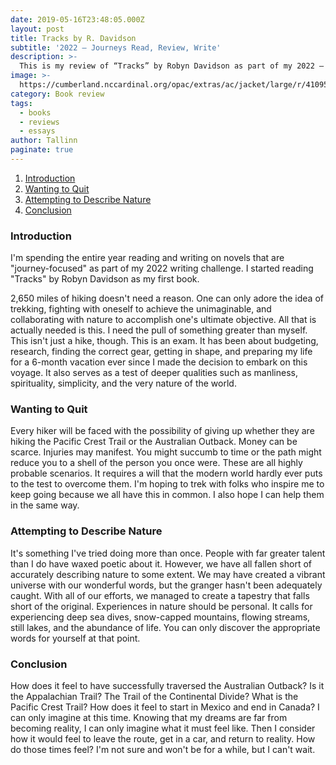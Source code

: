 ```yaml
---
date: 2019-05-16T23:48:05.000Z
layout: post
title: Tracks by R. Davidson
subtitle: '2022 — Journeys Read, Review, Write'
description: >-
  This is my review of “Tracks” by Robyn Davidson as part of my 2022 — “Journeys Read, Review, Write” series.
image: >-
  https://cumberland.nccardinal.org/opac/extras/ac/jacket/large/r/4109543
category: Book review
tags:
  - books
  - reviews
  - essays
author: Tallinn
paginate: true
---
```

<!-- wp:table-of-contents {"headings":[{"content":"Introduction","level":3,"link":"https://nnillathub.wordpress.com/2022/08/05/book-review-tracks-by-r-davidson/#introduction"},{"content":"Wanting to Quit","level":3,"link":"https://nnillathub.wordpress.com/2022/08/05/book-review-tracks-by-r-davidson/#wanting-to-quit"},{"content":"Attempting to Describe Nature","level":3,"link":"https://nnillathub.wordpress.com/2022/08/05/book-review-tracks-by-r-davidson/#attempting-to-describe-nature"},{"content":"Conclusion","level":3,"link":"https://nnillathub.wordpress.com/2022/08/05/book-review-tracks-by-r-davidson/#conclusion"}]} -->
<ol><li><a class="wp-block-table-of-contents__entry" href="https://nnillathub.wordpress.com/2022/08/05/book-review-tracks-by-r-davidson/#introduction">Introduction</a></li><li><a class="wp-block-table-of-contents__entry" href="https://nnillathub.wordpress.com/2022/08/05/book-review-tracks-by-r-davidson/#wanting-to-quit">Wanting to Quit</a></li><li><a class="wp-block-table-of-contents__entry" href="https://nnillathub.wordpress.com/2022/08/05/book-review-tracks-by-r-davidson/#attempting-to-describe-nature">Attempting to Describe Nature</a></li><li><a class="wp-block-table-of-contents__entry" href="https://nnillathub.wordpress.com/2022/08/05/book-review-tracks-by-r-davidson/#conclusion">Conclusion</a></li></ol>
<!-- /wp:table-of-contents -->

<!-- wp:heading {"level":3} -->
<h3 id="introduction">Introduction</h3>
<!-- /wp:heading -->

<!-- wp:paragraph -->
<p>I'm spending the entire year reading and writing on novels that are "journey-focused" as part of my 2022 writing challenge. I started reading "Tracks" by Robyn Davidson as my first book.</p>
<!-- /wp:paragraph -->

<!-- wp:more -->
<!--more-->
<!-- /wp:more -->

<!-- wp:paragraph -->
<p>2,650 miles of hiking doesn't need a reason. One can only adore the idea of trekking, fighting with oneself to achieve the unimaginable, and collaborating with nature to accomplish one's ultimate objective. All that is actually needed is this. I need the pull of something greater than myself. This isn't just a hike, though. This is an exam. It has been about budgeting, research, finding the correct gear, getting in shape, and preparing my life for a 6-month vacation ever since I made the decision to embark on this voyage. It also serves as a test of deeper qualities such as manliness, spirituality, simplicity, and the very nature of the world.</p>
<!-- /wp:paragraph -->

<!-- wp:heading {"level":3} -->
<h3 id="wanting-to-quit"><strong>Wanting to Quit</strong></h3>
<!-- /wp:heading -->

<!-- wp:paragraph -->
<p>Every hiker will be faced with the possibility of giving up whether they are hiking the Pacific Crest Trail or the Australian Outback. Money can be scarce. Injuries may manifest. You might succumb to time or the path might reduce you to a shell of the person you once were. These are all highly probable scenarios. It requires a will that the modern world hardly ever puts to the test to overcome them. I'm hoping to trek with folks who inspire me to keep going because we all have this in common. I also hope I can help them in the same way.</p>
<!-- /wp:paragraph -->

<!-- wp:heading {"level":3} -->
<h3 id="attempting-to-describe-nature"><strong>Attempting to Describe Nature</strong></h3>
<!-- /wp:heading -->

<!-- wp:paragraph -->
<p>It's something I've tried doing more than once. People with far greater talent than I do have waxed poetic about it. However, we have all fallen short of accurately describing nature to some extent. We may have created a vibrant universe with our wonderful words, but the granger hasn't been adequately caught. With all of our efforts, we managed to create a tapestry that falls short of the original. Experiences in nature should be personal. It calls for experiencing deep sea dives, snow-capped mountains, flowing streams, still lakes, and the abundance of life. You can only discover the appropriate words for yourself at that point.</p>
<!-- /wp:paragraph -->

<!-- wp:heading {"level":3} -->
<h3 id="conclusion">Conclusion</h3>
<!-- /wp:heading -->

<!-- wp:paragraph -->
<p>How does it feel to have successfully traversed the Australian Outback? Is it the Appalachian Trail? The Trail of the Continental Divide? What is the Pacific Crest Trail? How does it feel to start in Mexico and end in Canada? I can only imagine at this time. Knowing that my dreams are far from becoming reality, I can only imagine what it must feel like. Then I consider how it would feel to leave the route, get in a car, and return to reality. How do those times feel? I'm not sure and won't be for a while, but I can't wait.</p>
<!-- /wp:paragraph -->
